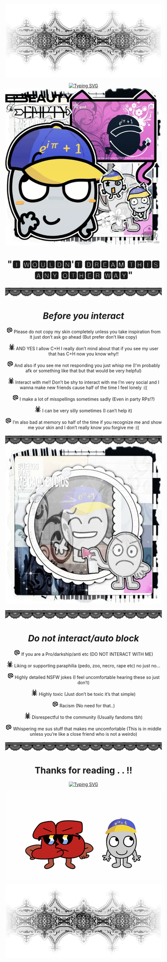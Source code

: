 <div align="center">

![image](https://github.com/Sunr4yss/Sunr4yss/blob/893f7b85e9810ac2b145fe88d84ba12443b0bca3/back.webp)

[![Typing SVG](https://readme-typing-svg.demolab.com?font=Lovers+Quarrel&size=37&pause=1000&color=172AA0C6&center=true&vCenter=true&width=435&lines=%E2%80%9CHarvey+nobody+knows+what+I+see...%E2%80%9D)](https://git.io/typing-svg)
<img src="https://github.com/Sunr4yss/Sunr4yss/blob/893f7b85e9810ac2b145fe88d84ba12443b0bca3/zro_or_zero_with_a_cap_bfdi_bfb_xfohv.webp" width="600" />

# **"🅸 🆆🅾🆄🅻🅳🅽'🆃 🅳🆁🅴🅰🅼 🆃🅷🅸🆂 🅰🅽🆈 🅾🆃🅷🅴🆁 🆆🅰🆈"**

![image](https://github.com/Sunr4yss/Sunr4yss/blob/a4e5f651bd454c7c5b8a45d4122e76d166b9592d/Untitled1469-20241230152921.png)

# _Before you interact_

![image](https://github.com/Sunr4yss/Sunr4yss/blob/6661348e0ddfebb26692cb82d80f549803553146/IMG-8106.gif) Please do not copy my skin completely unless you take inspiration from it just don’t ask go ahead (But prefer don’t like copy)

![image](https://github.com/Sunr4yss/Sunr4yss/blob/6661348e0ddfebb26692cb82d80f549803553146/IMG-7676.gif) AND YES I allow C+H I really don’t mind about that if you see my user that has C+H now you know why!!

![image](https://github.com/Sunr4yss/Sunr4yss/blob/6661348e0ddfebb26692cb82d80f549803553146/IMG-8106.gif) And also if you see me not responding you just whisp me (I'm probably afk or something like that but that would be very helpful)

![image](https://github.com/Sunr4yss/Sunr4yss/blob/6661348e0ddfebb26692cb82d80f549803553146/IMG-7676.gif) Interact with me!! Don’t be shy to interact with me I’m very social and I wanna make new friends cause half of the time I feel lonely :((

![image](https://github.com/Sunr4yss/Sunr4yss/blob/6661348e0ddfebb26692cb82d80f549803553146/IMG-8106.gif) I make a lot of misspellings sometimes sadly (Even in party RPs!?)

![image](https://github.com/Sunr4yss/Sunr4yss/blob/6661348e0ddfebb26692cb82d80f549803553146/IMG-7676.gif) I can be very silly sometimes (I can’t help it)

 ![image](https://github.com/Sunr4yss/Sunr4yss/blob/6661348e0ddfebb26692cb82d80f549803553146/IMG-8106.gif) I’m also bad at memory so half of the time if you recognize me and show me your skin and I don’t really know you forgive me :((

![image](https://github.com/Sunr4yss/Sunr4yss/blob/a4e5f651bd454c7c5b8a45d4122e76d166b9592d/Untitled1469-20241230152921.png)
![image](https://github.com/Sunr4yss/Sunr4yss/blob/a4e5f651bd454c7c5b8a45d4122e76d166b9592d/zro_or_zero_with_a_cap_icon_backgrkound_y.webp)

![image](https://github.com/Sunr4yss/Sunr4yss/blob/a4e5f651bd454c7c5b8a45d4122e76d166b9592d/Untitled1469-20241230152921.png)
# _Do not interact/auto block_

![image](https://github.com/Sunr4yss/Sunr4yss/blob/6661348e0ddfebb26692cb82d80f549803553146/IMG-8106.gif) If you are a Pro/darkship/anti etc (DO NOT INTERACT WITH ME)

![image](https://github.com/Sunr4yss/Sunr4yss/blob/6661348e0ddfebb26692cb82d80f549803553146/IMG-7676.gif) Liking or supporting paraphilia (pedo, zoo, necro, rape etc) no just no...

![image](https://github.com/Sunr4yss/Sunr4yss/blob/6661348e0ddfebb26692cb82d80f549803553146/IMG-8106.gif) Highly detailed NSFW jokes (I feel uncomfortable hearing these so just don’t)

![image](https://github.com/Sunr4yss/Sunr4yss/blob/6661348e0ddfebb26692cb82d80f549803553146/IMG-7676.gif) Highly toxic (Just don’t be toxic it’s that simple)

![image](https://github.com/Sunr4yss/Sunr4yss/blob/6661348e0ddfebb26692cb82d80f549803553146/IMG-8106.gif) Racism (No need for that..)

![image](https://github.com/Sunr4yss/Sunr4yss/blob/6661348e0ddfebb26692cb82d80f549803553146/IMG-7676.gif) Disrespectful to the community (Usually fandoms tbh)

![image](https://github.com/Sunr4yss/Sunr4yss/blob/6661348e0ddfebb26692cb82d80f549803553146/IMG-8106.gif) Whispering me sus stuff that makes me uncomfortable (This is in middle unless you’re like a close friend 
who is not a weirdo)

![image](https://github.com/Sunr4yss/Sunr4yss/blob/a4e5f651bd454c7c5b8a45d4122e76d166b9592d/Untitled1469-20241230152921.png)

# Thanks for reading . . !!

[![Typing SVG](https://readme-typing-svg.demolab.com?font=Lovers+Quarrel&size=28&pause=1000&color=0C2935&center=true&vCenter=true&width=435&lines=%22Everyone+thinks+I'm+crazy..%22;%22Crazy+for+you%2C+oh+boy..~%22)](https://git.io/typing-svg)

![image](https://github.com/Sunr4yss/Sunr4yss/blob/1b9fbe2261b33c020dc48d336bd18380d56fb810/xfohv-015.gif)


![image](https://github.com/Sunr4yss/Sunr4yss/blob/893f7b85e9810ac2b145fe88d84ba12443b0bca3/back.webp)
</div>

</p>



